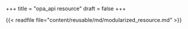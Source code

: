 +++
title = "opa_api resource"
draft = false
+++

{{< readfile file="content/reusable/md/modularized_resource.md" >}}
